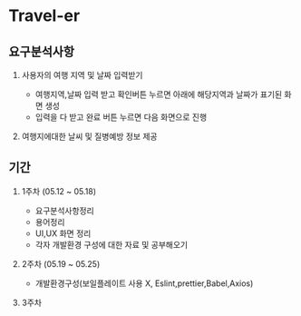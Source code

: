# Travel-er

## 요구분석사항

1. 사용자의 여행 지역 및 날짜 입력받기
    - 여행지역,날짜 입력 받고 확인버튼 누르면 아래에 해당지역과 날짜가 표기된 화면 생성
    - 입력을 다 받고 완료 버튼 누르면 다음 화면으로 진행

2. 여행지에대한 날씨 및 질병예방 정보 제공


## 기간

1. 1주차 (05.12 ~ 05.18)
    - 요구분석사항정리
    - 용어정리
    - UI,UX 화면 정리
    - 각자 개발환경 구성에 대한 자료 및 공부해오기

2. 2주차 (05.19 ~ 05.25)
    - 개발환경구성(보일플레이트 사용 X, Eslint,prettier,Babel,Axios)
    
3. 3주차 


